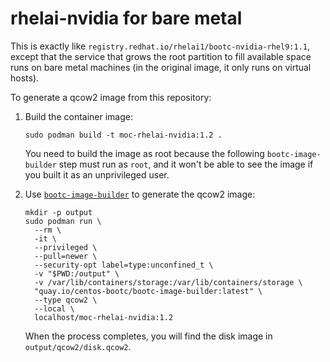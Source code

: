# rhelai-nvidia for bare metal

This is exactly like `registry.redhat.io/rhelai1/bootc-nvidia-rhel9:1.1`,
except that the service that grows the root partition to fill available space
runs on bare metal machines (in the original image, it only runs on virtual
hosts).

To generate a qcow2 image from this repository:

1. Build the container image:

    ```
    sudo podman build -t moc-rhelai-nvidia:1.2 .
    ```

    You need to build the image as root because the following
    `bootc-image-builder` step must run as `root`, and it won't be able to see
    the image if you built it as an unprivileged user.

2. Use [`bootc-image-builder`](https://github.com/osbuild/bootc-image-builder)
   to generate the qcow2 image:

    ```
    mkdir -p output
    sudo podman run \
      --rm \
      -it \
      --privileged \
      --pull=newer \
      --security-opt label=type:unconfined_t \
      -v "$PWD:/output" \
      -v /var/lib/containers/storage:/var/lib/containers/storage \
      "quay.io/centos-bootc/bootc-image-builder:latest" \
      --type qcow2 \
      --local \
      localhost/moc-rhelai-nvidia:1.2
    ```

    When the process completes, you will find the disk image in `output/qcow2/disk.qcow2`.
